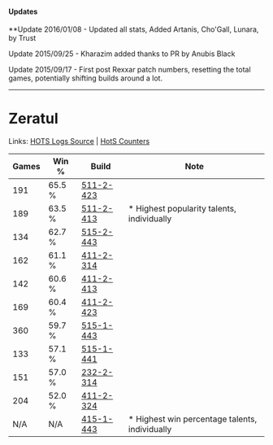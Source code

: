 #### Updates
**Update 2016/01/08 - Updated all stats, Added Artanis, Cho'Gall, Lunara, by Trust

Update 2015/09/25 - Kharazim added thanks to PR by Anubis Black

Update 2015/09/17 - First post Rexxar patch numbers, resetting the total games, potentially shifting builds around a lot.

***

# Zeratul

Links: [HOTS Logs Source](https://www.hotslogs.com/Sitewide/HeroDetails?Hero=Zeratul) | [HotS Counters](http://hotscounters.com/#/hero/Zeratul)

Games  | Win %  | Build     | Note
-----  | -----  | -----     | ----
191    | 65.5 % | [511-2-423](http://www.heroesfire.com/hots/talent-calculator/zeratul#vfZd) | 
189    | 63.5 % | [511-2-413](http://www.heroesfire.com/hots/talent-calculator/zeratul#vfZT) | * Highest popularity talents, individually
134    | 62.7 % | [515-2-443](http://www.heroesfire.com/hots/talent-calculator/zeratul#vpKx) | 
162    | 61.1 % | [411-2-314](http://www.heroesfire.com/hots/talent-calculator/zeratul#rrOw) | 
142    | 60.6 % | [411-2-413](http://www.heroesfire.com/hots/talent-calculator/zeratul#rrQT) | 
169    | 60.4 % | [411-2-423](http://www.heroesfire.com/hots/talent-calculator/zeratul#rrQd) | 
360    | 59.7 % | [515-1-443](http://www.heroesfire.com/hots/talent-calculator/zeratul#vp5J) | 
133    | 57.1 % | [515-1-441](http://www.heroesfire.com/hots/talent-calculator/zeratul#vp5H) | 
151    | 57.0 % | [232-2-314](http://www.heroesfire.com/hots/talent-calculator/zeratul#l0OA) | 
204    | 52.0 % | [411-2-324](http://www.heroesfire.com/hots/talent-calculator/zeratul#rrP4) | 
N/A    | N/A    | [415-1-443](http://www.heroesfire.com/hots/talent-calculator/zeratul#r-yJ) | * Highest win percentage talents, individually
